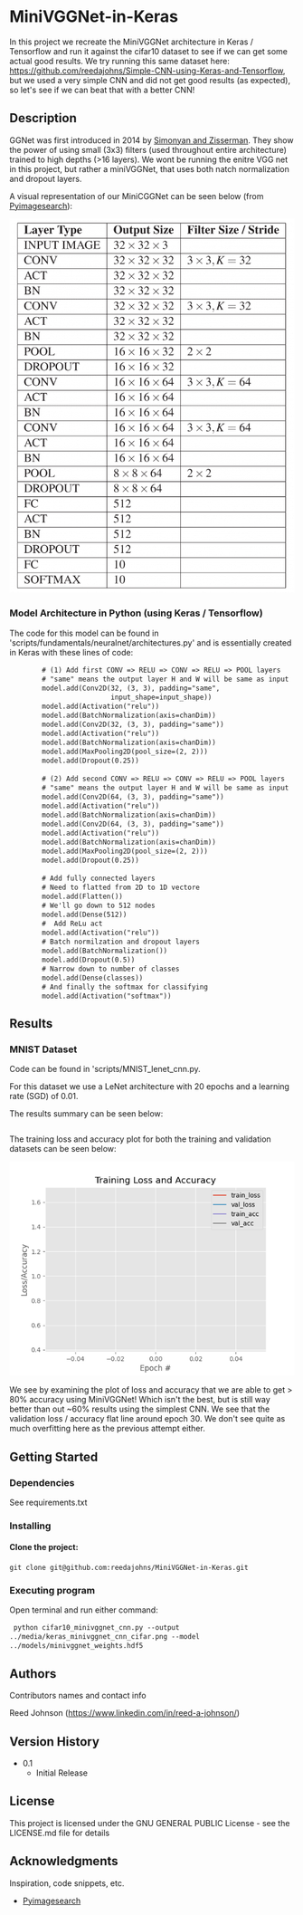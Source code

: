 # MiniVGGNet-in-Keras
In this project we recreate the MiniVGGNet architecture in Keras / Tensorflow and run it against
the cifar10 dataset to see if we can get some actual good results. We try running this
same dataset here: https://github.com/reedajohns/Simple-CNN-using-Keras-and-Tensorflow, but we
used a very simple CNN and did not get good results (as expected), so let's see if we can beat that
with a better CNN!

## Description
GGNet was first introduced in 2014 by [Simonyan and Zisserman](https://arxiv.org/abs/1409.1556). They show the power of using
small (3x3) filters (used throughout entire architecture) trained to high depths (>16 layers). We wont be running the enitre
VGG net in this project, but rather a miniVGGNet, that uses both natch normalization and dropout layers.

A visual representation of our MiniCGGNet can be seen below (from [Pyimagesearch](https://pyimagesearch.com/2021/05/22/minivggnet-going-deeper-with-cnns/?_ga=2.14529588.2094560864.1648096932-895121412.1648096932)):  

![alt text](media/MiniVGGNet_Table1-768x1008.webp)

### Model Architecture in Python (using Keras / Tensorflow)
The code for this model can be found in 'scripts/fundamentals/neuralnet/architectures.py' and is essentially created in Keras
with these lines of code:

```buildoutcfg		
		# (1) Add first CONV => RELU => CONV => RELU => POOL layers
		# "same" means the output layer H and W will be same as input
		model.add(Conv2D(32, (3, 3), padding="same",
						 input_shape=input_shape))
		model.add(Activation("relu"))
		model.add(BatchNormalization(axis=chanDim))
		model.add(Conv2D(32, (3, 3), padding="same"))
		model.add(Activation("relu"))
		model.add(BatchNormalization(axis=chanDim))
		model.add(MaxPooling2D(pool_size=(2, 2)))
		model.add(Dropout(0.25))

		# (2) Add second CONV => RELU => CONV => RELU => POOL layers
		# "same" means the output layer H and W will be same as input
		model.add(Conv2D(64, (3, 3), padding="same"))
		model.add(Activation("relu"))
		model.add(BatchNormalization(axis=chanDim))
		model.add(Conv2D(64, (3, 3), padding="same"))
		model.add(Activation("relu"))
		model.add(BatchNormalization(axis=chanDim))
		model.add(MaxPooling2D(pool_size=(2, 2)))
		model.add(Dropout(0.25))

		# Add fully connected layers
		# Need to flatted from 2D to 1D vectore
		model.add(Flatten())
		# We'll go down to 512 nodes
		model.add(Dense(512))
		#  Add ReLu act
		model.add(Activation("relu"))
		# Batch normilzation and dropout layers
		model.add(BatchNormalization())
		model.add(Dropout(0.5))
		# Narrow down to number of classes
		model.add(Dense(classes))
		# And finally the softmax for classifying
		model.add(Activation("softmax"))
```

## Results

### MNIST Dataset
Code can be found in 'scripts/MNIST_lenet_cnn.py.  

For this dataset we use a LeNet architecture with 20 epochs and a learning
rate (SGD) of 0.01.

The results summary can be seen below:
```buildoutcfg

```

The training loss and accuracy plot for both the training and validation 
datasets can be seen below:

![alt text](media/keras_minivggnet_cnn_cifar.png)

We see by examining the plot of loss and accuracy that we are able to get > 80% accuracy using MiniVGGNet! Which isn't the best,
but is still way better than out ~60% results using the simplest CNN. We see that the
validation loss / accuracy flat line around epoch 30. We don't see quite as much overfitting here
as the previous attempt either.

## Getting Started

### Dependencies

See requirements.txt

### Installing

#### Clone the project:
```
git clone git@github.com:reedajohns/MiniVGGNet-in-Keras.git
```

### Executing program

Open terminal and run either command:
```
 python cifar10_minivggnet_cnn.py --output ../media/keras_minivggnet_cnn_cifar.png --model ../models/minivggnet_weights.hdf5
```

## Authors

Contributors names and contact info

Reed Johnson (https://www.linkedin.com/in/reed-a-johnson/)

## Version History

* 0.1
    * Initial Release

## License

This project is licensed under the GNU GENERAL PUBLIC License - see the LICENSE.md file for details

## Acknowledgments

Inspiration, code snippets, etc.
* [Pyimagesearch](https://pyimagesearch.com/2021/05/22/minivggnet-going-deeper-with-cnns/?_ga=2.14529588.2094560864.1648096932-895121412.1648096932)